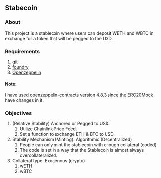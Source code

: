 ## Stabecoin


### About
This project is a stablecoin where users can deposit WETH and WBTC in exchange for a token that will be pegged to the USD.

### Requirements
1. [git](https://git-scm.com/book/en/v2/Getting-Started-Installing-Git)
2. [foundry](https://getfoundry.sh/)
3. [Openzeppelin](https://www.openzeppelin.com/)

#### Note:
I have used openzeppelin-contracts version 4.8.3 since the ERC20Mock have changes in it.

### Objectives
1. (Relative Stability) Anchored or Pegged to USD.
    1. Utilize Chainlink Price Feed.
    2. Set a function to exchange ETH & BTC to USD.
2. Stability Mechanism (Minting): Algorithmic (Decentralized)
    1. People can only mint the stablecoin with enough collateral (coded)
    2. The code is set in a way that the Stablecoin is almost always overcollateralized. 
3. Collateral type: Exogenous (crypto)
    1. wETH
    2. wBTC